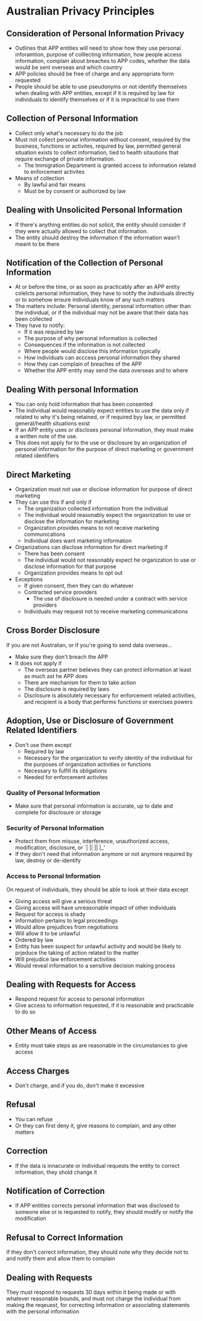 
# Australian Privacy Principles
## Consideration of Personal Information Privacy 
- Outlines that APP entities will need to show how they use personal inforamtion, purpose of colllecting information, how people access information, complain about breaches to APP codes, whether the data would be sent overseas and which country 
- APP policies should be free of charge and any appropriate form requested 
- People should be able to use pseudonyms or not identify themselves when dealing with APP entities, except if it is required by law for individuals to identify themselves or if it is impractical to use them

## Collection of Personal Information
- Collect only what's necessary to do the job
- Must not collect personal information without consent, required by the business, functions or activites, required by law, permitted general situation exists to collect information, tied to health sitautions that require exchange of private information.
  - The Immigration Department is granted access to information related to enforcement activites 
- Means of collection
  - By lawful and fair means 
  - Must be by consent or authorized by law 

## Dealing with Unsolicited Personal Information
- If there's anything entities do not solicit, the entity should consider if they were actually allowed to collect that information. 
- The entity should destroy the information if the information wasn't meant to be there

## Notification of the Collection of Personal Information
- At or before the time, or as soon as practicably after an APP entity colelcts personal information, they have to notify the individuals directly or to somehow ensure individuals know of any such matters
- The matters include: Personal identity, personal information other than the individual, or if the individual may not be aware that their data has been collected
- They have to notify:
  - If it was required by law
  - The purpose of why personal information is collected
  - Consequences if the information is not collected
  - Where people would disclose this information typically
  - How individuals can acccess personal information they shared 
  - How they can complain of breaches of the APP
  - Whether the APP entity may send the data overseas and to where 

## Dealing With personal Information
- You can only hold information that has been consented 
- The individual would reasonably expect entities to use the data only if related to why it's being retained, or if required byy law, or permitted general/health situations exist 
- If an APP entity uses or discloses personal information, they must make a written note of the use. 
- This does not apply for to the use or disclosure by an organization of personal information for the purpose of direct marketing or government related identifiers 

## Direct Marketing 
- Organization must not use or disclose information for purpose of direct marketing 
- They can use this if and only if 
  - The organization collected information from the individual
  - The individual would reasonably expect the orgasnization to use or disclose the information for marketing
  - Organization provides means to not receive marketing communications
  - Individual does want marketing information
- Organizations can disclose information for direct marketing if 
  - There has been consent
  - The individual would not reasonably expect he organization to use or disclose information for that purpose
  - Organization provides means to opt out
- Exceptions
  - If given consent, then they can do whatever
  - Contracted service providers
    - The use of disclosure is needed under a contract with service providers
  - Individuals may request not to receive marketing communications

## Cross Border Disclosure 
If you are not Australian, or if you're going to send data overseas...

- Make sure they don't breach the APP
- It does not apply if
  - The overseas partner believes they can protect information at least as much ast he APP does
  - There are mechanism for them to take action
  - The disclosure is required by laws
  - Disclosure is absolutely necessary for enforcement related activities, and recipient is a body that performs functions or exercises powers 

## Adoption, Use or Disclosure of Government Related Identifiers 
- Don't use them except
  - Required by law
  - Necessary for the organization to verify identity of the individual for the purposes of organization activities or functions 
  - Necessary to fulfill its obligations
  - Needed for enforcement activites

### Quality of Personal Information
- Make sure that personal information is accurate, up to date and complete for disclosure or storage

### Security of Personal Information
- Protect them from misuse, interference, unauthorized access, modification, disclosure, or `| || || |_'
- If they don't need that information anymore or not anymore required by law, destroy or de-identify 

### Access to Personal Information
On request of individuals, they should be able to look at their data except

-  Giving access will give a serious threat
-  Giving access will have unreasonable impact of other individuals 
-  Request for access is shady 
-  Information pertains to legal proceedings
-  Would allow prejudices from negotiations
-  Will allow it to be unlawful
-  Ordered by law
-  Entity has been suspect for unlawful activity and would be likely to prjeduce the taking of action related to the matter
-  Will prejudice law enforcement activities 
-  Would reveal  information to a sensitive decision making process 

## Dealing with Requests for Access 
- Respond request for access to personal information
- Give access to information requested, if it is reasonable and practicable to do so 

## Other Means of Access 
- Entity must take steps as are reasonable in the circumstances to give access

## Access Charges 
- Don't charge, and if you do, don't make it excessive 

## Refusal 
- You can refuse
- Or they can first deny it, give reasons to complain, and any other matters

## Correction
- If the data is innacurate or individual requests the entity to correct information, they shold change it 

## Notification of Correction
- If APP entities corrects personal information that was disclosed to someone else or is requested to notify, they should modify or notify the modification

## Refusal to Correct Information
If they don't correct information, they should note why they decide not to and notify them and allow them to complain

## Dealing with Requests 
They must respond to requests 30 days within it being made or with whatever reasonable bounds, and must not charge the individual from making the reqeuest, for correcting information or associating statements with the personal information
